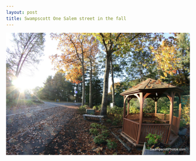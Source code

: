 ```yaml
---
layout: post
title: Swampscott One Salem street in the fall
---
```



![Swampscott One Salem street in the fall](/img/one-salem-street-fall.jpg)
